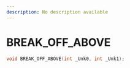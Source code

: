 ```yaml
---
description: No description available 
---
```


# BREAK_OFF_ABOVE

```cpp
void BREAK_OFF_ABOVE(int _Unk0, int _Unk1);
```
